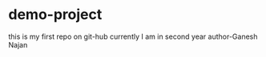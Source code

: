 # demo-project
this is my first repo on git-hub currently  I am in second year
author-Ganesh Najan

